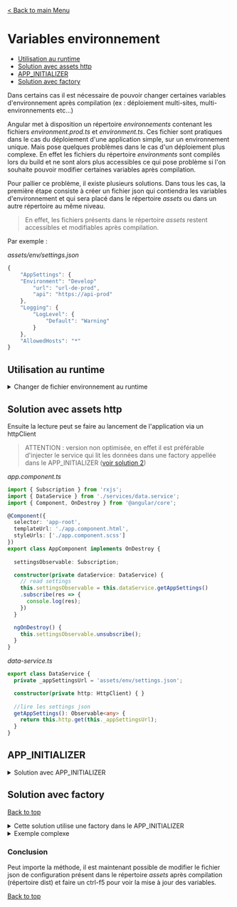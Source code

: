 [< Back to main Menu](https://github.com/gsoulie/angular-resources/blob/master/ng-sheet.md)    

# Variables environnement

* [Utilisation au runtime](#utilisation-au-runtime)     
* [Solution avec assets http](#solution-avec-assets-http)     
* [APP_INITIALIZER](#app_initializer)       
* [Solution avec factory](#solution-avec-factory)     

Dans certains cas il est nécessaire de pouvoir changer certaines variables d'environnement après compilation (ex : déploiement multi-sites, multi-environnements etc...)

Angular met à disposition un répertoire *environnements* contenant les fichiers *environment.prod.ts* et *environment.ts*. Ces fichier sont pratiques dans le cas du déploiement d'une application simple, sur un environnement unique. Mais pose quelques problèmes dans le cas d'un déploiement plus complexe. 
En effet les fichiers du répertoire *environments* sont compilés lors du build et ne sont alors plus accessibles ce qui pose problème si l'on souhaite pouvoir modifier certaines variables après compilation.

Pour pallier ce problème, il existe plusieurs solutions. Dans tous les cas, la première étape consiste à créer un fichier json qui contiendra les variables d'environnement et qui sera placé dans le répertoire *assets* ou dans un autre répertoire au même niveau. 

> En effet, les fichiers présents dans le répertoire *assets* restent accessibles et modifiables après compilation.

Par exemple :

*assets/env/settings.json*
````typescript
{
    "AppSettings": {
	"Environment": "Develop"
        "url": "url-de-prod",
        "api": "https://api-prod"
    }, 
	"Logging": {
		"LogLevel": {
			"Default": "Warning"
		}
	},
	"AllowedHosts": "*"
}
````

## Utilisation au runtime

<details>
	<summary>Changer de fichier environnement au runtime</summary>


1 - créer un répertoire *config* sous *src*

2 - créer autant de fichiers nécessaire que de configurations voulues :
	* un fichier *development/config.env.json*
	* un fichier *production/config.env.json*

example de format 
````json
{
  "production": true,
  "baseUrl": "https://www.my-site/api",
  "title": "PROD MODE"
}
````

3 - création d'un service ConfigService

````typescript
import { Injectable, inject } from "@angular/core";
import { HttpClient } from "@angular/common/http";
import { tap } from "rxjs";

export type Config = {
  production: boolean,
  baseUrl: string,
  title: string
}
declare global {
  interface Window {
    MY_APP_ENV: string;
  }
}


@Injectable({
  providedIn: 'root'
})
export class ConfigService {
  private _config: Config | undefined = undefined;
  private http = inject(HttpClient);
  private environment: string;

  constructor() {
    // Accéder à l'environnement à partir de process.env ou window selon le contexte d'exécution
    // this.environment = (typeof process !== 'undefined' && process.env && process.env['NODE_ENV']) ?
    //   process.env['NODE_ENV'] : (typeof window !== 'undefined' && window['MY_APP_ENV']) ? window['MY_APP_ENV'] : 'development';

    this.environment = process.env['NODE_ENV'] ?? 'development';
  }

  get config(): Config | undefined { return this._config; }
  set config(value: Config) { this._config = value; }

  loadConfig() {
    const configFilePath = `../config/${this.environment}/config.env.json`;
    return this.http.get<any>(configFilePath)
      .pipe(
        tap((config: Config) => this._config = config)
      );
  }
}

export const initConfig = (configService = inject(ConfigService)) => {
  return () => configService.loadConfig()
}
````

4 - Ajouter le service et APP_INITIALIZER dans le *app.config.ts*

````typescript
 providers: [
    // ...
    ConfigService,
    {
      provide: APP_INITIALIZER,
      useFactory: initConfig,
      deps: [ConfigService],
      multi: true
    }
  ]
````

5 - app.component.ts

Récupérer la configuration chargée

````typescript
config: Config | undefined;
  private configService = inject(ConfigService);

  constructor() {
    this.config = this.configService.config;
  }
````

6 - ````npm i --save-dev @types/node````

7 - ajouter le type node dans *tsconfig.app.json*
````json
{
  ...
  "compilerOptions": {
    ...
    "types": ["node"]
  },
 ...
}
````

8 - ajouter *"src/config"* dans les *"assets"* du *angular.json*

````json
 "assets": [
              "src/favicon.ico",
              "src/assets",
              "src/config"
            ],
````
			
9 - compilation

compiler en spécifiant l'environnement : 
````
ng build --configuration=development 
ng build --configuration=production
````

DOC : 
https://nx.dev/recipes/angular/use-environment-variables-in-angular
 
</details>

## Solution avec assets http

Ensuite la lecture peut se faire au lancement de l'application via un httpClient

> ATTENTION : version non optimisée, en effet il est préférable d'injecter le service qui lit les données dans une factory appellée dans le APP_INITIALIZER ([voir solution 2](#app_initializer))

*app.component.ts*

````typescript
import { Subscription } from 'rxjs';
import { DataService } from './services/data.service';
import { Component, OnDestroy } from '@angular/core';

@Component({
  selector: 'app-root',
  templateUrl: './app.component.html',
  styleUrls: ['./app.component.scss']
})
export class AppComponent implements OnDestroy {
  
  settingsObservable: Subscription;

  constructor(private dataService: DataService) {
    // read settings
    this.settingsObservable = this.dataService.getAppSettings()
    .subscribe(res => {
      console.log(res);
    })
  }

  ngOnDestroy() {
    this.settingsObservable.unsubscribe();
  }
}

````

*data-service.ts*

````typescript
export class DataService {
  private _appSettingsUrl = 'assets/env/settings.json';

  constructor(private http: HttpClient) { }
  
  //lire les settings json
  getAppSettings(): Observable<any> {
    return this.http.get(this._appSettingsUrl);
  }
}
````

## APP_INITIALIZER 

<details>
	<summary>Solution avec APP_INITIALIZER</summary>

APP_INITIALIZER est un type multi-provider qui permet de spécifier une factory qui retourne une promise. Quand la promise est *complete* l'application continue son exécution. Ainsi, lorsqu'on arrive à l'endroit du code code où nous avons besoin des informations de configuration, on est certain qu'elles ont été chargées.

*app.module.ts*
````typescript
import { APP_INITIALIZER } from '@angular/core'
@NgModule({
    ....
    providers: [
        ...
        {
            provide: APP_INITIALIZER,
            useFactory: load,
            multi: true
        }
    ]
)
````

*load* est une fonction qui retourne une fonction qui retourne une **Promise**. La fonction Promise charge les informations de configuration et les enregistre dans l'application. Une fois que les infos de configuration ont été chargées, il faut resolve la promise **resolve(true)**.

Dernier point vraiment **important**, sans ça le code n'attendra pas d'avoir terminé avant de continuer, *useFactory* **DOIT** pointer vers une fonction qui pointe sur une **Promise**

*multi* : true est appliqué car APP_INITIALIZER autorise plusieurs instances de ce provider. Toutes les instances sont exécutées simultanément mais le code ne continuera pas tant que toutes les instances (Promises) ne sont pas terminées.
 
</details>


## Solution avec factory
[Back to top](#variables-environnement)

<details>
	<summary>Cette solution utilise une factory dans le APP_INITIALIZER</summary>

 
https://www.prestonlamb.com/blog/loading-app-config-in-app-initializer

### exemple perso

Définir des interfaces :

*interfaces.ts*
````typescript
export interface IEnvironmentVariable {
    AppSettings: IAppSettings
}
export interface IAppSettings {
    site: string,
    url: string,
    tracelog: boolean,
    api: string
}
````

*app.module.ts*

````typescript
import { AppconfigService } from './shared/services/appconfig.service';
import { BrowserModule } from '@angular/platform-browser';
import { APP_INITIALIZER, NgModule } from '@angular/core';
...

export function initConfig(appConfigService: AppconfigService) {
  return () => appConfigService.loadConfig();
}

@NgModule({
  declarations: [
    AppComponent,
    ...
  ],
  imports: [
    BrowserModule,
    AppRoutingModule,
    ...
  ],
  providers: [{
		provide: APP_INITIALIZER,
		useFactory: initConfig,
		deps: [ AppconfigService ],
		multi: true
	}],
  bootstrap: [AppComponent]
})
export class AppModule { }
````

*AppConfigService.ts*
````typescript
import { IEnvironmentVariable } from './../models/config.interface';
import { HttpClient } from '@angular/common/http';
import { Injectable } from '@angular/core';

@Injectable({
  providedIn: 'root'
})
export class AppconfigService {
  private _config: IEnvironmentVariable;
  configSubject$;

  public get config(): IEnvironmentVariable { return this._config; }
  public set config(value: IEnvironmentVariable) { this._config = value; }
  
  constructor(private _http: HttpClient) {}

  public loadConfig() {
      
      return this._http.get('assets/env/settings.json')
          .toPromise()
          .then((config: IEnvironmentVariable) => {
              this.config = config;
              return this.config;
              //this.configSubject$.next(this.config);	// error  
          })
          .catch((err: any) => {
              console.error(err);
          });
  }
}
````

*app.component.ts*
````typescript
  env: IEnvironmentVariable;
  settings: IAppSettings;

  constructor(private appconfigService: AppconfigService) { }
  
  ngOnInit() {
    this.env = this.appconfigService.config;
    this.settings = this.env.AppSettings;
  }
````

</details>

<details>
	<summary>Exemple complexe</summary>


*exemple*

````typescript
import { Config } from 'projects/Apps/Example/src/configs/config';
import { ApisConfig, ApisConfigurationProvider, ApisServicesModule } from 'apis-helpers';
import { UncatchedErrorHandler } from 'angular-helpers';

/**
 * Use to update config of library after loaded in APP_INITIALIZER
 */
@Injectable({ providedIn: 'root' })
export class ConfigFromApp extends ApisConfigurationProvider {
  constructor(private configStore: Config) {
    super();
    console.log('Load application configuration');
  }

  get params(): ApisConfig {
    return this.configStore.params;
  }
}

@NgModule({
  imports: [
    BrowserModule,
    AppRoutingModule,
    ApisServicesModule.forRoot({
      config: {
        provide: ApisConfigurationProvider,
        useClass: ConfigFromApp
      }
    })
  ],
  declarations: [
    AppComponent
  ],
  schemas: [ CUSTOM_ELEMENTS_SCHEMA ],
  providers: [
    {
      provide: LoggerConfig,
      useFactory: resolveNgxLoggerConfig
    },
    {
      provide: APP_INITIALIZER,
      useFactory: (configService: Config) => () => configService.loadConfig(),
      deps: [Config], multi: true
    },
    { provide: ErrorHandler, useClass: UncatchedErrorHandler }
  ],
  bootstrap: [AppComponent]
})
export class AppModule {}

export function resolveNgxLoggerConfig(): LoggerConfig {
  const suffix = Config.getApiSuffix(Config.params.logsApi);
  const config = {
    serverLoggingUrl: (Config.params ? Config.params.logsApi + suffix + '/logs' : undefined),
    level: NgxLoggerLevel.DEBUG,
    serverLogLevel: NgxLoggerLevel.INFO
  };
  return config;
}
````

*config.ts*
````typescript
import { Injectable } from '@angular/core';
import configForTest from './config.json';
import configEnvForTest from './config.test.json';
import { ConfigService } from 'angular-helpers';
import { ApisConfigurationInterface } from 'apis-helpers';

@Injectable({ providedIn: 'root' })
export class Config extends ConfigService {

  static params: ApisConfigurationInterface;
  public params: ApisConfigurationInterface;
  public paramsPromise: Promise<ApisConfigurationInterface>;

  configUrl = 'configs/config.json';
  configEnvUrl = 'configs/config.env.json';

  static loadConfigForTest() {
    ConfigService.params = Object.assign({}, configForTest, configEnvForTest);
  }

  static apiUseGateway(api: string): boolean {
    return api.startsWith(this.params.gatewayApi);
  }

  static getApiSuffix(api: string): string {
    return this.apiUseGateway(api) ? '' : '/api';
  }

  static getHubSuffix(api: string): string {
    return this.apiUseGateway(api) ? 'Hub' : '';
  }

  static loadConfig(callback: (config: ApisConfigurationInterface) => void) {
    super.loadConfig(callback);
  }

  public loadConfig(): Promise<ApisConfigurationInterface> {
    return <Promise<ApisConfigurationInterface>> super.loadConfig();
  }
}
```` 
</details>

### Conclusion

Peut importe la méthode, il est maintenant possible de modifier le fichier json de configuration présent dans le répertoire *assets* après compilation (répertoire dist) et faire un ctrl-f5 pour voir la mise à jour des variables.

[Back to top](#variables-environnement)

